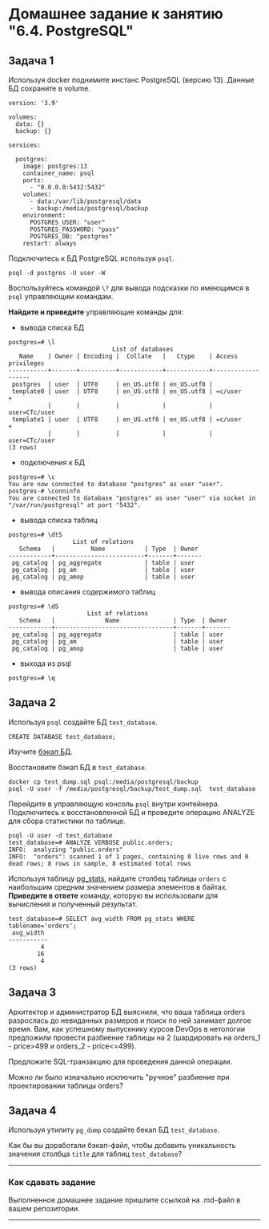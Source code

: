 # Домашнее задание к занятию "6.4. PostgreSQL"

## Задача 1

Используя docker поднимите инстанс PostgreSQL (версию 13). Данные БД сохраните в volume.
```
version: '3.9'

volumes:
  data: {}
  backup: {}

services:

  postgres:
    image: postgres:13
    container_name: psql
    ports:
      - "0.0.0.0:5432:5432"
    volumes:
      - data:/var/lib/postgresql/data
      - backup:/media/postgresql/backup
    environment:
      POSTGRES_USER: "user"
      POSTGRES_PASSWORD: "pass"
      POSTGRES_DB: "postgres"
    restart: always

```
Подключитесь к БД PostgreSQL используя `psql`.
```
psql -d postgres -U user -W
```
Воспользуйтесь командой `\?` для вывода подсказки по имеющимся в `psql` управляющим командам.

**Найдите и приведите** управляющие команды для:
- вывода списка БД
```
postgres=# \l
                             List of databases
   Name    | Owner | Encoding |  Collate   |   Ctype    | Access privileges 
-----------+-------+----------+------------+------------+-------------------
 postgres  | user  | UTF8     | en_US.utf8 | en_US.utf8 | 
 template0 | user  | UTF8     | en_US.utf8 | en_US.utf8 | =c/user          +
           |       |          |            |            | user=CTc/user
 template1 | user  | UTF8     | en_US.utf8 | en_US.utf8 | =c/user          +
           |       |          |            |            | user=CTc/user
(3 rows)
```
- подключения к БД
```
postgres=# \c
You are now connected to database "postgres" as user "user".
postgres-# \conninfo
You are connected to database "postgres" as user "user" via socket in "/var/run/postgresql" at port "5432".
```
- вывода списка таблиц
```
postgres=# \dtS
                  List of relations
   Schema   |          Name           | Type  | Owner 
------------+-------------------------+-------+-------
 pg_catalog | pg_aggregate            | table | user
 pg_catalog | pg_am                   | table | user
 pg_catalog | pg_amop                 | table | user
```
- вывода описания содержимого таблиц
```
postgres=# \dS
                      List of relations
   Schema   |              Name               | Type  | Owner 
------------+---------------------------------+-------+-------
 pg_catalog | pg_aggregate                    | table | user
 pg_catalog | pg_am                           | table | user
 pg_catalog | pg_amop                         | table | user

```
- выхода из psql
```
postgres=# \q
```


## Задача 2

Используя `psql` создайте БД `test_database`.
```
CREATE DATABASE test_database;
```

Изучите [бэкап БД](https://github.com/netology-code/virt-homeworks/tree/master/06-db-04-postgresql/test_data).

Восстановите бэкап БД в `test_database`.
```
docker cp test_dump.sql psql:/media/postgresql/backup
psql -U user -f /media/postgresql/backup/test_dump.sql  test_database

```
Перейдите в управляющую консоль `psql` внутри контейнера.
Подключитесь к восстановленной БД и проведите операцию ANALYZE для сбора статистики по таблице.
```
psql -U user -d test_database
test_database=# ANALYZE VERBOSE public.orders;
INFO:  analyzing "public.orders"
INFO:  "orders": scanned 1 of 1 pages, containing 8 live rows and 0 dead rows; 8 rows in sample, 8 estimated total rows
```
Используя таблицу [pg_stats](https://postgrespro.ru/docs/postgresql/12/view-pg-stats), найдите столбец таблицы `orders` 
с наибольшим средним значением размера элементов в байтах.
**Приведите в ответе** команду, которую вы использовали для вычисления и полученный результат.
```
test_database=# SELECT avg_width FROM pg_stats WHERE tablename='orders';
 avg_width 
-----------
         4
        16
         4
(3 rows)
```
## Задача 3

Архитектор и администратор БД выяснили, что ваша таблица orders разрослась до невиданных размеров и
поиск по ней занимает долгое время. Вам, как успешному выпускнику курсов DevOps в нетологии предложили
провести разбиение таблицы на 2 (шардировать на orders_1 - price>499 и orders_2 - price<=499).

Предложите SQL-транзакцию для проведения данной операции.

Можно ли было изначально исключить "ручное" разбиение при проектировании таблицы orders?

## Задача 4

Используя утилиту `pg_dump` создайте бекап БД `test_database`.

Как бы вы доработали бэкап-файл, чтобы добавить уникальность значения столбца `title` для таблиц `test_database`?

---

### Как cдавать задание

Выполненное домашнее задание пришлите ссылкой на .md-файл в вашем репозитории.

---
